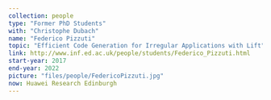 ```yaml
---
collection: people
type: "Former PhD Students"
with: "Christophe Dubach"
name: "Federico Pizzuti"
topic: "Efficient Code Generation for Irregular Applications with Lift"
link: http://www.inf.ed.ac.uk/people/students/Federico_Pizzuti.html
start-year: 2017
end-year: 2022
picture: "files/people/FedericoPizzuti.jpg"
now: Huawei Research Edinburgh
---
```

